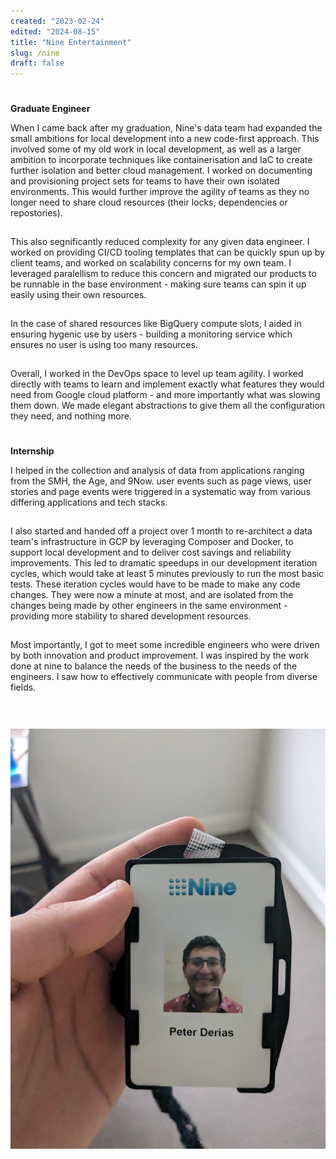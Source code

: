 ```yaml
---
created: "2023-02-24"
edited: "2024-08-15"
title: "Nine Entertainment"
slug: /nine
draft: false
---
```


<style>
    p {
        padding-bottom: 15px;
    }
    h3 {
        padding-top: 5px;
        font-size: var(--chakra-fontSizes-lg);
    }
    .content {
        display: flex;
        align-items: center;
        gap: 15px;
        @media (min-width: 1000px) {
            flex-direction: row;
        };
        @media (max-width: 1000px) {
            flex-direction: column;
        }
    }
    .badge {
        flex-grow: 1;
        justify-self: center;
        justify-content: center;
        @media (min-width: 1000px) {
            min-width: 20%;
        }
        @media (max-width: 1000px) {
            min-width: 80%;
        }
    }
</style>

<div class="content">

<div>

### Graduate Engineer

When I came back after my graduation, Nine's data team had expanded the small ambitions for local development into a new code-first approach. This involved some of my old work in local development, as well as a larger
ambition to incorporate techniques like containerisation and IaC to create further isolation and better cloud management. I worked on documenting and provisioning project sets for
teams to have their own isolated environments. This would further improve the agility of teams as they no longer need to share cloud resources (their locks, dependencies or repostories).

This also segnificantly reduced complexity for any given data engineer. I worked on providing CI/CD tooling templates that can be quickly spun up by client teams, and worked on scalability concerns
for my own team. I leveraged paralellism to reduce this concern and migrated our products to be runnable in the base environment - making sure teams can spin it up easily using their own resources.

In the case of shared resources like BigQuery compute slots, I aided in ensuring hygenic use by users - building a monitoring service which ensures no user is using too many resources.

Overall, I worked in the DevOps space to level up team agility. I worked directly with teams to learn and implement exactly what features they would need from Google cloud platform - and more importantly what was slowing them down. We made elegant abstractions to give them all the configuration they need, and nothing more.

### Internship

I helped in the collection and analysis of data from applications ranging from the SMH, the Age, and 9Now. user events such as page views,
user stories and page events were triggered in a systematic way from various differing applications and tech stacks.

I also started and handed off a project over 1 month to re-architect a data team's infrastructure in GCP by leveraging Composer and
Docker, to support local development and to deliver cost savings and reliability improvements. This led to dramatic speedups in our
development iteration cycles, which would take at least 5 minutes previously to run the most basic tests. These iteration cycles would have to be made to make any code changes.
They were now a minute at most, and are isolated from the changes being made by other engineers in the same environment - providing more stability to shared development resources.

Most importantly, I got to meet some incredible engineers who were driven by both innovation and product improvement. I was inspired by the
work done at nine to balance the needs of the business to the needs of the engineers. I saw how to effectively communicate with people from
diverse fields.

</div>

<div class="badge">

![Peter's Nine Badge](../images/nine.jpg)

</div>

</div>

